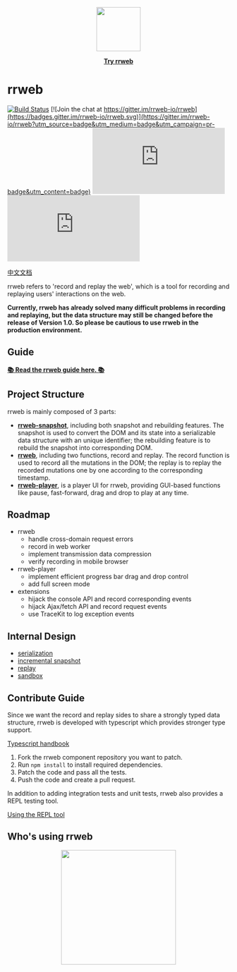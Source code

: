 <p align="center">
  <img width="100px" height="100px" src="https://www.rrweb.io/favicon.png">
</p>
<p align="center">
  <a href="https://www.rrweb.io/" style="font-weight: bold">Try rrweb</a>
</p>

# rrweb

[![Build Status](https://travis-ci.org/rrweb-io/rrweb.svg?branch=master)](https://travis-ci.org/rrweb-io/rrweb)
[![Join the chat at https://gitter.im/rrweb-io/rrweb](https://badges.gitter.im/rrweb-io/rrweb.svg)](https://gitter.im/rrweb-io/rrweb?utm_source=badge&utm_medium=badge&utm_campaign=pr-badge&utm_content=badge)
![total gzip size](https://img.badgesize.io/https://cdn.jsdelivr.net/npm/rrweb@latest/dist/rrweb.min.js?compression=gzip&label=total%20gzip%20size)
![recorder gzip size](https://img.badgesize.io/https://cdn.jsdelivr.net/npm/rrweb@latest/dist/record/rrweb-record.min.js?compression=gzip&label=recorder%20gzip%20size)

[中文文档](./README.zh_CN.md)

rrweb refers to 'record and replay the web', which is a tool for recording and replaying users' interactions on the web.

**Currently, rrweb has already solved many difficult problems in recording and replaying, but the data structure may still be changed before the release of Version 1.0. So please be cautious to use rrweb in the production environment.**

## Guide

[**📚 Read the rrweb guide here. 📚**](./guide.md)

## Project Structure

rrweb is mainly composed of 3 parts:

- **[rrweb-snapshot](https://github.com/rrweb-io/rrweb-snapshot)**, including both snapshot and rebuilding features. The snapshot is used to convert the DOM and its state into a serializable data structure with an unique identifier; the rebuilding feature is to rebuild the snapshot into corresponding DOM.
- **[rrweb](https://github.com/rrweb-io/rrweb)**, including two functions, record and replay. The record function is used to record all the mutations in the DOM; the replay is to replay the recorded mutations one by one according to the corresponding timestamp.
- **[rrweb-player](https://github.com/rrweb-io/rrweb-player)**, is a player UI for rrweb, providing GUI-based functions like pause, fast-forward, drag and drop to play at any time.

## Roadmap

- rrweb
  - handle cross-domain request errors
  - record in web worker
  - implement transmission data compression
  - verify recording in mobile browser
- rrweb-player
  - implement efficient progress bar drag and drop control
  - add full screen mode
- extensions
  - hijack the console API and record corresponding events
  - hijack Ajax/fetch API and record request events
  - use TraceKit to log exception events

## Internal Design

- [serialization](./docs/serialization.md)
- [incremental snapshot](./docs/observer.md)
- [replay](./docs/replay.md)
- [sandbox](./docs/sandbox.md)

## Contribute Guide

Since we want the record and replay sides to share a strongly typed data structure, rrweb is developed with typescript which provides stronger type support.

[Typescript handbook](https://www.typescriptlang.org/docs/handbook/declaration-files/introduction.html)

1. Fork the rrweb component repository you want to patch.
2. Run `npm install` to install required dependencies.
3. Patch the code and pass all the tests.
4. Push the code and create a pull request.

In addition to adding integration tests and unit tests, rrweb also provides a REPL testing tool.

[Using the REPL tool](./guide.md#REPL-tool)

## Who's using rrweb

<p align="center">
  <a href="http://www.smartx.com/" target="_blank">
    <img width="260px" src="https://www.rrweb.io/logos/smartx.png">
  </a>
</p>

